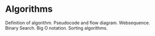 # Algorithms

Definition of algorithm. Pseudocode and flow diagram. Websequence. Binary Search. Big O notation. Sorting algorithms.
